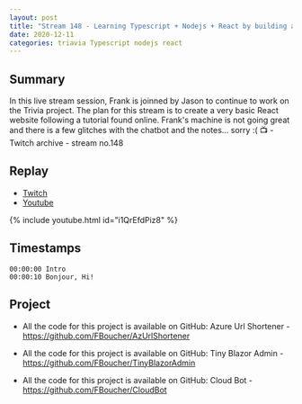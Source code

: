 ```yaml
---
layout: post
title: "Stream 148 - Learning Typescript + Nodejs + React by building a trivia game"
date: 2020-12-11
categories: triavia Typescript nodejs react
---
```


## Summary

In this live stream session, Frank is joinned by Jason to continue to work on the Trivia project. The plan for this stream is to create a very basic React website following a tutorial found online. Frank's machine is not going great and there is a few glitches with the chatbot and the notes... sorry :( 📺 - Twitch archive - stream no.148

## Replay

- [Twitch](https://www.twitch.tv/fboucheros)
- [Youtube](https://youtu.be/i1QrEfdPiz8)

{% include youtube.html id="i1QrEfdPiz8" %}

<!--more-->

## Timestamps

    00:00:00 Intro
    00:00:10 Bonjour, Hi!


## Project

- All the code for this project is available on GitHub: Azure Url Shortener - https://github.com/FBoucher/AzUrlShortener

- All the code for this project is available on GitHub: Tiny Blazor Admin - https://github.com/FBoucher/TinyBlazorAdmin

- All the code for this project is available on GitHub: Cloud Bot - https://github.com/FBoucher/CloudBot

